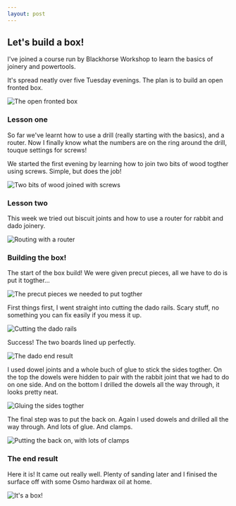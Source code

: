 ```yaml
---
layout: post
---
```


## Let's build a box!

I've joined a course run by Blackhorse Workshop to learn the basics of joinery and powertools.

It's spread neatly over five Tuesday evenings. The plan is to build an open fronted box.

![The open fronted box](https://user-images.githubusercontent.com/51677/55359021-c3ff6d80-54c8-11e9-8c18-3b777a960c27.png)

### Lesson one

So far we've learnt how to use a drill (really starting with the basics), and a router. Now I finally know what the numbers are on the ring around the drill, touque settings for screws!

We started the first evening by learning how to join two bits of wood togther using screws. Simple, but does the job!

![Two bits of wood joined with screws](https://user-images.githubusercontent.com/51677/55359103-f0b38500-54c8-11e9-9961-b4f9004f7dbc.png)

### Lesson two

This week we tried out biscuit joints and how to use a router for rabbit and dado joinery.

![Routing with a router](https://www.ft.com/__origami/service/image/v2/images/raw/https%3A%2F%2Fuser-images.githubusercontent.com%2F51677%2F57089555-96daf080-6cfc-11e9-9668-fecbb036e818.png?source=uncomplicated.systems&width=1024)

### Building the box!

The start of the box build! We were given precut pieces, all we have to do is put it togther...

![The precut pieces we needed to put togther](https://www.ft.com/__origami/service/image/v2/images/raw/https%3A%2F%2Fuser-images.githubusercontent.com%2F51677%2F57089615-ba9e3680-6cfc-11e9-8c99-970a9b24005f.png?source=uncomplicated.systems&width=1024)

First things first, I went straight into cutting the dado rails. Scary stuff, no something you can fix easily if you mess it up.

![Cutting the dado rails](https://www.ft.com/__origami/service/image/v2/images/raw/https%3A%2F%2Fuser-images.githubusercontent.com%2F51677%2F57089684-ea4d3e80-6cfc-11e9-8d7f-4fa75c8f55f1.png?source=uncomplicated.systems&width=1024)

Success! The two boards lined up perfectly.

![The dado end result](https://www.ft.com/__origami/service/image/v2/images/raw/https%3A%2F%2Fuser-images.githubusercontent.com%2F51677%2F57089781-1cf73700-6cfd-11e9-8154-c489f77ce657.png?source=uncomplicated.systems&width=1024)

I used dowel joints and a whole buch of glue to stick the sides togther. On the top the dowels were hidden to pair with the rabbit joint that we had to do on one side. And on the bottom I drilled the dowels all the way through, it looks pretty neat.

![Gluing the sides togther](https://www.ft.com/__origami/service/image/v2/images/raw/https%3A%2F%2Fuser-images.githubusercontent.com%2F51677%2F57089852-529c2000-6cfd-11e9-9112-f4d4fb519476.png?source=uncomplicated.systems&width=1024)

The final step was to put the back on. Again I used dowels and drilled all the way through. And lots of glue. And clamps.

![Putting the back on, with lots of clamps](https://www.ft.com/__origami/service/image/v2/images/raw/https%3A%2F%2Fuser-images.githubusercontent.com%2F51677%2F57089942-8b3bf980-6cfd-11e9-837e-8044d28a3c51.png?source=uncomplicated.systems&width=1024)

### The end result

Here it is! It came out really well. Plenty of sanding later and I finised the surface off with some Osmo hardwax oil at home.

![It's a box!](https://www.ft.com/__origami/service/image/v2/images/raw/https%3A%2F%2Fuser-images.githubusercontent.com%2F51677%2F57089910-78292980-6cfd-11e9-9b85-17c68ef15771.png?source=uncomplicated.systems&width=1024)